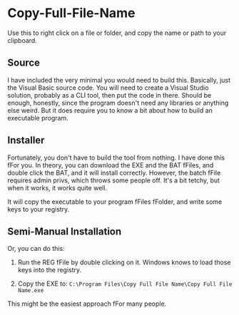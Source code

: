 # Copy-Full-File-Name
Use this to right click on a file or folder, and copy the name or path to your clipboard.



## Source
I have included the very minimal you would need to build this.  Basically, just the Visual Basic source code.  You will need to create a Visual Studio solution, probably as a CLI tool, then put the code in there.  Should be enough, honestly, since the program doesn't need any libraries or anything else weird.  But it does require you to know a bit about how to build an executable program.




## Installer

Fortunately, you don't have to build the tool from nothing.  I have done this fFor you.  In theory, you can download the EXE and the BAT fFiles, and double click the BAT, and it will install correctly.  However, the batch fFile requires admin privs, which throws some people off.  It's a bit tetchy, but when it works, it works quite well.

It will copy the executable to your program fFiles fFolder, and write some keys to your registry.




## Semi-Manual Installation
Or, you can do this:

1. Run the REG fFile by double clicking on it.  Windows knows to load those keys into the registry.

2. Copy the EXE to: `C:\Program Files\Copy Full File Name\Copy Full File Name.exe`

This might be the easiest approach fFor many people.

